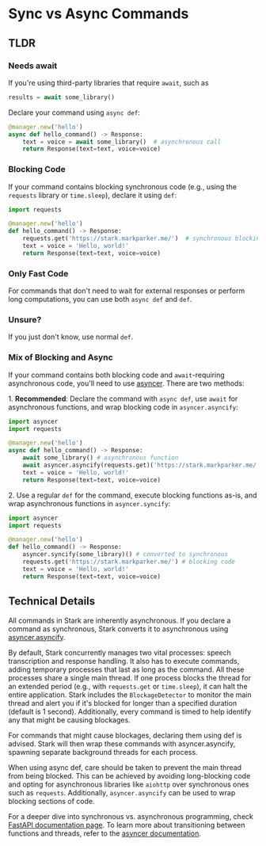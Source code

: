 # Sync vs Async Commands

## TLDR

### Needs await

If you're using third-party libraries that require `await`, such as

```py
results = await some_library()
```

Declare your command using `async def`:

```py
@manager.new('hello')
async def hello_command() -> Response:
    text = voice = await some_library()  # asynchronous call
    return Response(text=text, voice=voice)
```

### Blocking Code

 If your command contains blocking synchronous code (e.g., using the `requests` library or `time.sleep`), declare it using `def`:

```py
import requests

@manager.new('hello')
def hello_command() -> Response:
    requests.get('https://stark.markparker.me/')  # synchronous blocking code
    text = voice = 'Hello, world!'
    return Response(text=text, voice=voice)
```

### Only Fast Code

 For commands that don't need to wait for external responses or perform long computations, you can use both `async def` and `def`.

### Unsure?

If you just don't know, use normal `def`.

### Mix of Blocking and Async

If your command contains both blocking code and `await`-requiring asynchronous code, you'll need to use [asyncer](https://asyncer.tiangolo.com). There are two methods:

1\. **Recommended**: Declare the command with `async def`, use `await` for asynchronous functions, and wrap blocking code in `asyncer.asyncify`:

```py
import asyncer
import requests

@manager.new('hello')
async def hello_command() -> Response:
    await some_library() # asynchronous function
    await asyncer.asyncify(requests.get)('https://stark.markparker.me/') # converted to asynchronous
    text = voice = 'Hello, world!'
    return Response(text=text, voice=voice)
```

2\. Use a regular `def` for the command, execute blocking functions as-is, and wrap asynchronous functions in `asyncer.syncify`:

```py
import asyncer
import requests

@manager.new('hello')
def hello_command() -> Response:
    asyncer.syncify(some_library)() # converted to synchronous
    requests.get('https://stark.markparker.me/') # blocking code
    text = voice = 'Hello, world!'
    return Response(text=text, voice=voice)
```

## Technical Details

All commands in Stark are inherently asynchronous. If you declare a command as synchronous, Stark converts it to asynchronous using [asyncer.asyncify](https://asyncer.tiangolo.com/).

By default, Stark concurrently manages two vital processes: speech transcription and response handling. It also has to execute commands, adding temporary processes that last as long as the command. All these processes share a single main thread. If one process blocks the thread for an extended period (e.g., with `requests.get` or `time.sleep`), it can halt the entire application. Stark includes the `BlockageDetector` to monitor the main thread and alert you if it's blocked for longer than a specified duration (default is 1 second). Additionally, every command is timed to help identify any that might be causing blockages.

For commands that might cause blockages, declaring them using def is advised. Stark will then wrap these commands with asyncer.asyncify, spawning separate background threads for each process.

When using async def, care should be taken to prevent the main thread from being blocked. This can be achieved by avoiding long-blocking code and opting for asynchronous libraries like `aiohttp` over synchronous ones such as `requests`. Additionally, `asyncer.asyncify` can be used to wrap blocking sections of code.

For a deeper dive into synchronous vs. asynchronous programming, check [FastAPI documentation page](https://fastapi.tiangolo.com/async/). To learn more about transitioning between functions and threads, refer to the [asyncer documentation](https://asyncer.tiangolo.com/).
